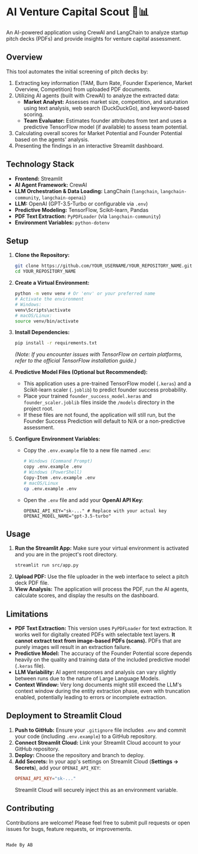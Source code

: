 # AI Venture Capital Scout 🤖📊

An AI-powered application using CrewAI and LangChain to analyze startup pitch decks (PDFs) and provide insights for venture capital assessment.

## Overview

This tool automates the initial screening of pitch decks by:
1.  Extracting key information (TAM, Burn Rate, Founder Experience, Market Overview, Competition) from uploaded PDF documents.
2.  Utilizing AI agents (built with CrewAI) to analyze the extracted data:
    *   **Market Analyst:** Assesses market size, competition, and saturation using text analysis, web search (DuckDuckGo), and keyword-based scoring.
    *   **Team Evaluator:** Estimates founder attributes from text and uses a predictive TensorFlow model (if available) to assess team potential.
3.  Calculating overall scores for Market Potential and Founder Potential based on the agents' analysis.
4.  Presenting the findings in an interactive Streamlit dashboard.

## Technology Stack

*   **Frontend:** Streamlit
*   **AI Agent Framework:** CrewAI
*   **LLM Orchestration & Data Loading:** LangChain (`langchain`, `langchain-community`, `langchain-openai`)
*   **LLM:** OpenAI (GPT-3.5-Turbo or configurable via `.env`)
*   **Predictive Modeling:** TensorFlow, Scikit-learn, Pandas
*   **PDF Text Extraction:** `PyPDFLoader` (via `langchain-community`)
*   **Environment Variables:** `python-dotenv`

## Setup

1.  **Clone the Repository:**
    ```bash
    git clone https://github.com/YOUR_USERNAME/YOUR_REPOSITORY_NAME.git
    cd YOUR_REPOSITORY_NAME
    ```

2.  **Create a Virtual Environment:**
    ```bash
    python -m venv venv # Or 'env' or your preferred name
    # Activate the environment
    # Windows:
    venv\Scripts\activate
    # macOS/Linux:
    source venv/bin/activate

3.  **Install Dependencies:**
    ```bash
    pip install -r requirements.txt
    ```
    *(Note: If you encounter issues with TensorFlow on certain platforms, refer to the official TensorFlow installation guide.)*

4.  **Predictive Model Files (Optional but Recommended):**
    *   This application uses a pre-trained TensorFlow model (`.keras`) and a Scikit-learn scaler (`.joblib`) to predict founder success probability.
    *   Place your trained `founder_success_model.keras` and `founder_scaler.joblib` files inside the `/models` directory in the project root.
    *   If these files are not found, the application will still run, but the Founder Success Prediction will default to N/A or a non-predictive assessment.

5.  **Configure Environment Variables:**
    *   Copy the `.env.example` file to a new file named `.env`:
        ```bash
        # Windows (Command Prompt)
        copy .env.example .env
        # Windows (PowerShell)
        Copy-Item .env.example .env
        # macOS/Linux
        cp .env.example .env
        ```
    *   Open the `.env` file and add your **OpenAI API Key**:
        ```dotenv
        OPENAI_API_KEY="sk-..." # Replace with your actual key
        OPENAI_MODEL_NAME="gpt-3.5-turbo"
        ```

## Usage

1.  **Run the Streamlit App:** Make sure your virtual environment is activated and you are in the project's root directory.
    ```bash
    streamlit run src/app.py
    ```
2.  **Upload PDF:** Use the file uploader in the web interface to select a pitch deck PDF file.
3.  **View Analysis:** The application will process the PDF, run the AI agents, calculate scores, and display the results on the dashboard.

## Limitations

*   **PDF Text Extraction:** This version uses `PyPDFLoader` for text extraction. It works well for digitally created PDFs with selectable text layers. **It cannot extract text from image-based PDFs (scans).** PDFs that are purely images will result in an extraction failure.
*   **Predictive Model:** The accuracy of the Founder Potential score depends heavily on the quality and training data of the included predictive model (`.keras` file).
*   **LLM Variability:** AI agent responses and analysis can vary slightly between runs due to the nature of Large Language Models.
*   **Context Window:** Very long documents might still exceed the LLM's context window during the entity extraction phase, even with truncation enabled, potentially leading to errors or incomplete extraction.

## Deployment to Streamlit Cloud

1.  **Push to GitHub:** Ensure your `.gitignore` file includes `.env` and commit your code (including `.env.example`) to a GitHub repository.
2.  **Connect Streamlit Cloud:** Link your Streamlit Cloud account to your GitHub repository.
3.  **Deploy:** Choose the repository and branch to deploy.
4.  **Add Secrets:** In your app's settings on Streamlit Cloud (**Settings -> Secrets**), add your `OPENAI_API_KEY`:
    ```toml
    OPENAI_API_KEY="sk-..."
    ```
    Streamlit Cloud will securely inject this as an environment variable.

## Contributing

Contributions are welcome! Please feel free to submit pull requests or open issues for bugs, feature requests, or improvements.

                                                                               Made By AB

